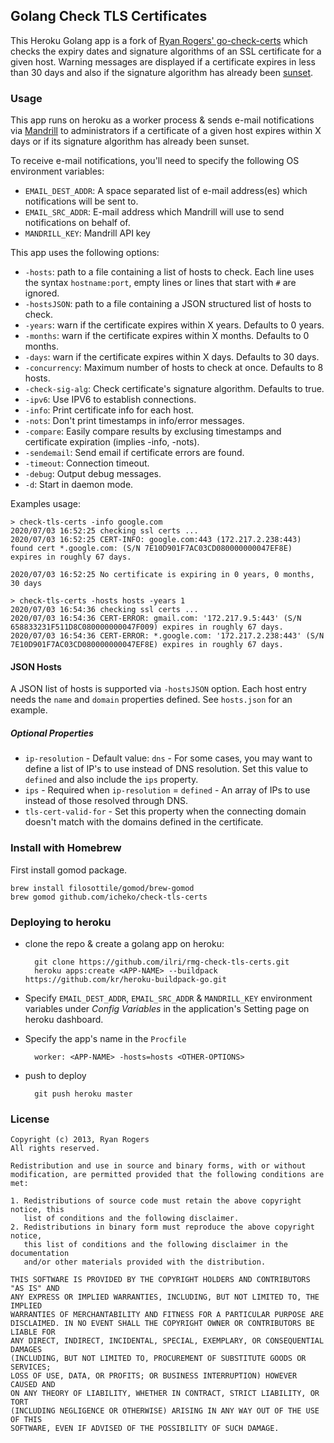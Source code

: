 ## Golang Check TLS Certificates

This Heroku Golang app is a fork of [Ryan Rogers' go-check-certs](https://github.com/timewasted/go-check-certs) which checks the expiry dates and signature algorithms of an SSL certificate for a given host.
Warning messages are displayed if a certificate expires in less than 30 days and also if the signature algorithm has already been [sunset](http://googleonlinesecurity.blogspot.com/2014/09/gradually-sunsetting-sha-1.html).


### Usage

This app runs on heroku as a worker process & sends e-mail notifications via [Mandrill](http://mandrill.com/) to administrators if a certificate of a given host expires within X days or if its signature algorithm has already been sunset.

To receive e-mail notifications, you'll need to specify the following OS environment variables:
- `EMAIL_DEST_ADDR`: A space separated list of e-mail address(es) which notifications will be sent to.
- `EMAIL_SRC_ADDR`: E-mail address which Mandrill will use to send notifications on behalf of.
- `MANDRILL_KEY`: Mandrill API key

This app uses the following options:
- `-hosts`: path to a file containing a list of hosts to check. Each line uses the syntax `hostname:port`, empty lines or lines that start with `#` are ignored.
- `-hostsJSON`: path to a file containing a JSON structured list of hosts to check.
- `-years`: warn if the certificate expires within X years. Defaults to 0 years.
- `-months`: warn if the certificate expires within X months. Defaults to 0 months.
- `-days`: warn if the certificate expires within X days. Defaults to 30 days.
- `-concurrency`: Maximum number of hosts to check at once. Defaults to 8 hosts.
- `-check-sig-alg`: Check certificate's signature algorithm. Defaults to true.
- `-ipv6`: Use IPV6 to establish connections.
- `-info`: Print certificate info for each host.
- `-nots`: Don't print timestamps in info/error messages.
- `-compare`: Easily compare results by exclusing timestamps and certificate expiration (implies -info, -nots).
- `-sendemail`: Send email if certificate errors are found.
- `-timeout`: Connection timeout.
- `-debug`: Output debug messages.
- `-d`: Start in daemon mode.

Examples usage:
```
> check-tls-certs -info google.com
2020/07/03 16:52:25 checking ssl certs ...
2020/07/03 16:52:25 CERT-INFO: google.com:443 (172.217.2.238:443) found cert *.google.com: (S/N 7E10D901F7AC03CD080000000047EF8E) expires in roughly 67 days.

2020/07/03 16:52:25 No certificate is expiring in 0 years, 0 months, 30 days
```
```
> check-tls-certs -hosts hosts -years 1
2020/07/03 16:54:36 checking ssl certs ...
2020/07/03 16:54:36 CERT-ERROR: gmail.com: '172.217.9.5:443' (S/N 658833231F511D8C080000000047F009) expires in roughly 67 days.
2020/07/03 16:54:36 CERT-ERROR: *.google.com: '172.217.2.238:443' (S/N 7E10D901F7AC03CD080000000047EF8E) expires in roughly 67 days.
```

#### JSON Hosts

A JSON list of hosts is supported via `-hostsJSON` option. Each host entry needs the `name` and `domain` properties defined. See `hosts.json` for an example.

##### Optional Properties

- `ip-resolution` - Default value: `dns` - For some cases, you may want to define a list of IP's to use instead of DNS resolution. Set this value to `defined` and also include the `ips` property.
- `ips` - Required when `ip-resolution` = `defined` - An array of IPs to use instead of those resolved through DNS.
- `tls-cert-valid-for` - Set this property when the connecting domain doesn't match with the domains defined in the certificate.

### Install with Homebrew

First install gomod package.
```
brew install filosottile/gomod/brew-gomod
brew gomod github.com/icheko/check-tls-certs
```

### Deploying to heroku
- clone the repo & create a golang app on heroku:

        git clone https://github.com/ilri/rmg-check-tls-certs.git
        heroku apps:create <APP-NAME> --buildpack https://github.com/kr/heroku-buildpack-go.git

- Specify `EMAIL_DEST_ADDR`, `EMAIL_SRC_ADDR` & `MANDRILL_KEY` environment variables under _Config Variables_ in the application's Setting page on heroku dashboard.
- Specify the app's name in the `Procfile`

        worker: <APP-NAME> -hosts=hosts <OTHER-OPTIONS>
- push to deploy

        git push heroku master



### License
```
Copyright (c) 2013, Ryan Rogers
All rights reserved.

Redistribution and use in source and binary forms, with or without
modification, are permitted provided that the following conditions are met: 

1. Redistributions of source code must retain the above copyright notice, this
   list of conditions and the following disclaimer. 
2. Redistributions in binary form must reproduce the above copyright notice,
   this list of conditions and the following disclaimer in the documentation
   and/or other materials provided with the distribution. 

THIS SOFTWARE IS PROVIDED BY THE COPYRIGHT HOLDERS AND CONTRIBUTORS "AS IS" AND
ANY EXPRESS OR IMPLIED WARRANTIES, INCLUDING, BUT NOT LIMITED TO, THE IMPLIED
WARRANTIES OF MERCHANTABILITY AND FITNESS FOR A PARTICULAR PURPOSE ARE
DISCLAIMED. IN NO EVENT SHALL THE COPYRIGHT OWNER OR CONTRIBUTORS BE LIABLE FOR
ANY DIRECT, INDIRECT, INCIDENTAL, SPECIAL, EXEMPLARY, OR CONSEQUENTIAL DAMAGES
(INCLUDING, BUT NOT LIMITED TO, PROCUREMENT OF SUBSTITUTE GOODS OR SERVICES;
LOSS OF USE, DATA, OR PROFITS; OR BUSINESS INTERRUPTION) HOWEVER CAUSED AND
ON ANY THEORY OF LIABILITY, WHETHER IN CONTRACT, STRICT LIABILITY, OR TORT
(INCLUDING NEGLIGENCE OR OTHERWISE) ARISING IN ANY WAY OUT OF THE USE OF THIS
SOFTWARE, EVEN IF ADVISED OF THE POSSIBILITY OF SUCH DAMAGE.
```
